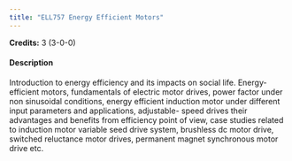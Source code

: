 ```yaml
---
title: "ELL757 Energy Efficient Motors"
---
```

**Credits:** 3 (3-0-0)

#### Description
Introduction to energy efficiency and its impacts on social life. Energy-efficient motors, fundamentals of electric motor drives, power factor under non sinusoidal conditions, energy efficient induction motor under different input parameters and applications, adjustable- speed drives their advantages and benefits from efficiency point of view, case studies related to induction motor variable seed drive system, brushless dc motor drive, switched reluctance motor drives, permanent magnet synchronous motor drive etc.